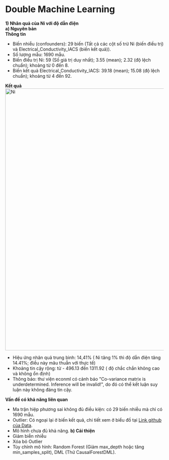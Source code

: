 # Double Machine Learning                                                          
**1) Nhân quả của Ni với độ dẫn điện**                              
**a) Nguyên bản**                                                           
**Thông tin**                                                                                   
+ Biến nhiễu (confounders): 29 biến (Tất cả các cột số trừ Ni (biến điều trị) và Electrical_Conductivity_IACS (biến kết quả)).                                  
+ Số lượng mẫu: 1690 mẫu.                                                                                              
+ Biến điều trị Ni: 59 (Số giá trị duy nhất); 3.55 (mean); 2.32 (độ lệch chuẩn); khoảng từ 0 đến 8.                                              
+ Biến kết quả Electrical_Conductivity_IACS: 39.18 (mean); 15.08 (độ lệch chuẩn); khoảng từ 4 đến 92.

                                 
**Kết quả**                                                  
<img width="1613" height="830" alt="Ni" src="https://github.com/user-attachments/assets/1a1e0458-9f30-4950-a14b-c342d1344fec" />
+ Hiệu ứng nhân quả trung bình: 14,41% ( Ni tăng 1% thì độ dẫn điện tăng 14.41%; điều này mâu thuẫn với thực tế)
+ Khoảng tin cậy rộng: từ - 496.13 đến 1311.92 ( độ chắc chắn không cao và không ổn định)
+ Thông báo: thư viện econml có cảnh báo "Co-variance matrix is underdetermined. Inference will be invalid!", do đó có thể kết luận suy luận này không đáng tin cậy.                                          
                                                     
**Vấn đề có khả năng liên quan**                                   
+ Ma trận hiệp phương sai không đủ điều kiện: có 29 biến nhiễu mà chỉ có 1690 mẫu.
+ Outlier: Có ngoại lại ở biến kết quả, chi tiết xem ở biểu đồ tại [Link github của Data](https://github.com/nguyendangnamphong/data).
+ Mô hình chưa đủ khả năng.
**b) Cải thiện**
+ Giảm biễn nhiễu
+ Xóa bỏ Outlier
+ Tùy chỉnh mô hình: Random Forest (Giảm max_depth hoặc tăng min_samples_split), DML (Thử CausalForestDML). 
